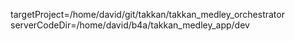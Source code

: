 targetProject=/home/david/git/takkan/takkan_medley_orchestrator serverCodeDir=/home/david/b4a/takkan_medley_app/dev